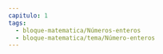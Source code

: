 ```yaml
---
capitulo: 1
tags:
  - bloque-matematica/Números-enteros
  - bloque-matematica/tema/Número-enteros
---
```

